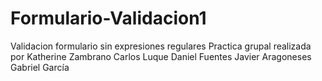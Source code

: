 # Formulario-Validacion1
Validacion formulario sin expresiones regulares
Practica grupal realizada por
Katherine Zambrano
Carlos Luque
Daniel Fuentes
Javier Aragoneses
Gabriel García
